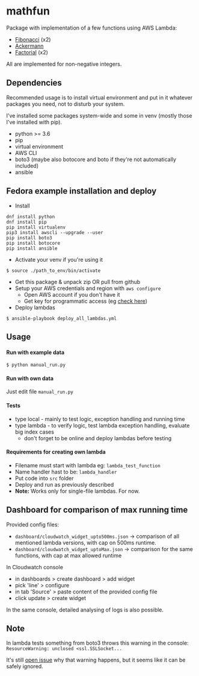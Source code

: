 # mathfun

Package with implementation of a few functions using AWS Lambda:
- [Fibonacci](https://en.wikipedia.org/wiki/Fibonacci_number) (x2)
- [Ackermann](https://en.wikipedia.org/wiki/Ackermann_function)
- [Factorial](https://en.wikipedia.org/wiki/Factorial) (x2)

All are implemented for non-negative integers.


## Dependencies

Recommended usage is to install virtual environment 
and put in it whatever packages you need, not to disturb your system.
  
I've installed some packages system-wide and some in venv 
(mostly those I've installed with pip).
  
- python >= 3.6
- pip
- virtual environment
- AWS CLI
- boto3 (maybe also botocore and boto if they're not automatically included)
- ansible

## Fedora example installation and deploy

- Install
```
dnf install python
dnf install pip
pip install virtualenv
pip3 install awscli --upgrade --user
pip install boto3
pip install botocore
pip install ansible
```
- Activate your venv if you're using it 
```
$ source ./path_to_env/bin/activate
```
- Get this package & unpack zip OR pull from github
- Setup your AWS credentials and region with `aws configure`
  + Open AWS account if you don't have it
  + Get key for programmatic access 
  (eg [check here](https://hackernoon.com/creating-serverless-functions-with-python-and-aws-lambda-901d202d45dc)) 
- Deploy lambdas
```
$ ansible-playbook deploy_all_lambdas.yml
```

## Usage
#### Run with example data

```
$ python manual_run.py
```

#### Run with own data
Just edit file `manual_run.py`

#### Tests
- type local - mainly to test logic, exception handling and running time
- type lambda - to verify logic, test lambda exception handling, evaluate
 big index cases
  + don't forget to be online and deploy lambdas before testing

#### Requirements for creating own lambda
- Filename must start with lambda eg: `lambda_test_function`
- Name handler hast to be: `lambda_handler`
- Put code into `src` folder
- Deploy and run as previously described
- **Note:** Works only for single-file lambdas. For now.


## Dashboard for comparison of max running time
Provided config files:
- `dashboard/cloudwatch_widget_upto500ms.json`
  -> comparison of all mentioned lambda versions, with cap on 500ms runtime.
- `dashboard/cloudwatch_widget_uptoMax.json`
  -> comparison for the same functions, with cap at max allowed runtime 

In Cloudwatch console 
- in dashboards > create dashboard > add widget
- pick 'line' > configure
- in tab 'Source' > paste content of the provided config file
- click update > create widget


In the same console, detailed analysing of logs is also possible.

## Note
In lambda tests something from boto3 throws this warning in the console:
`ResourceWarning: unclosed <ssl.SSLSocket...`

It's still [open issue](https://github.com/boto/boto3/issues/454) 
why that warning happens, but it seems like it can be safely ignored.
